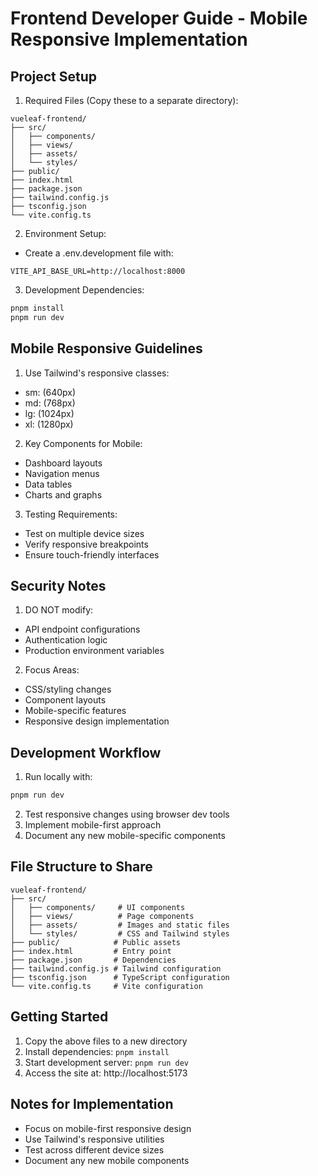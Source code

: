 # Frontend Developer Guide - Mobile Responsive Implementation

## Project Setup

1. Required Files (Copy these to a separate directory):
```
vueleaf-frontend/
├── src/
│   ├── components/
│   ├── views/
│   ├── assets/
│   └── styles/
├── public/
├── index.html
├── package.json
├── tailwind.config.js
├── tsconfig.json
└── vite.config.ts
```

2. Environment Setup:
- Create a .env.development file with:
```
VITE_API_BASE_URL=http://localhost:8000
```

3. Development Dependencies:
```bash
pnpm install
pnpm run dev
```

## Mobile Responsive Guidelines

1. Use Tailwind's responsive classes:
- sm: (640px)
- md: (768px)
- lg: (1024px)
- xl: (1280px)

2. Key Components for Mobile:
- Dashboard layouts
- Navigation menus
- Data tables
- Charts and graphs

3. Testing Requirements:
- Test on multiple device sizes
- Verify responsive breakpoints
- Ensure touch-friendly interfaces

## Security Notes

1. DO NOT modify:
- API endpoint configurations
- Authentication logic
- Production environment variables

2. Focus Areas:
- CSS/styling changes
- Component layouts
- Mobile-specific features
- Responsive design implementation

## Development Workflow

1. Run locally with:
```bash
pnpm run dev
```

2. Test responsive changes using browser dev tools
3. Implement mobile-first approach
4. Document any new mobile-specific components

## File Structure to Share

```
vueleaf-frontend/
├── src/
│   ├── components/     # UI components
│   ├── views/          # Page components
│   ├── assets/         # Images and static files
│   └── styles/         # CSS and Tailwind styles
├── public/            # Public assets
├── index.html         # Entry point
├── package.json       # Dependencies
├── tailwind.config.js # Tailwind configuration
├── tsconfig.json      # TypeScript configuration
└── vite.config.ts     # Vite configuration
```

## Getting Started

1. Copy the above files to a new directory
2. Install dependencies: `pnpm install`
3. Start development server: `pnpm run dev`
4. Access the site at: http://localhost:5173

## Notes for Implementation

- Focus on mobile-first responsive design
- Use Tailwind's responsive utilities
- Test across different device sizes
- Document any new mobile components